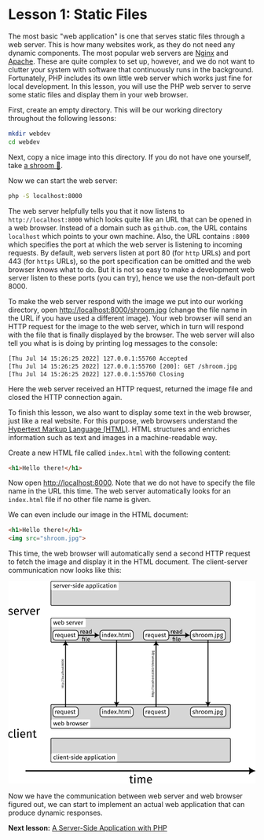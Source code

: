 # Lesson 1: Static Files

The most basic "web application" is one that serves static files through a web server. This is how many websites work, as they do not need any dynamic components. The most popular web servers are [Nginx](https://www.nginx.com) and [Apache](https://httpd.apache.org). These are quite complex to set up, however, and we do not want to clutter your system with software that continuously runs in the background. Fortunately, PHP includes its own little web server which works just fine for local development. In this lesson, you will use the PHP web server to serve some static files and display them in your web browser.

First, create an empty directory. This will be our working directory throughout the following lessons:

```bash
mkdir webdev
cd webdev
```

Next, copy a nice image into this directory. If you do not have one yourself, take [a shroom 🍄](shroom.jpg).

Now we can start the web server:

```bash
php -S localhost:8000
```

The web server helpfully tells you that it now listens to `http://localhost:8000` which looks quite like an URL that can be opened in a web browser. Instead of a domain such as `github.com`, the URL contains `localhost` which points to your own machine. Also, the URL contains `:8000` which specifies the port at which the web server is listening to incoming requests. By default, web servers listen at port 80 (for `http` URLs) and port 443 (for `https` URLs), so the port specification can be omitted and the web browser knows what to do. But it is not so easy to make a development web server listen to these ports (you can try), hence we use the non-default port 8000.

To make the web server respond with the image we put into our working directory, open <http://localhost:8000/shroom.jpg> (change the file name in the URL if you have used a different image). Your web browser will send an HTTP request for the image to the web server, which in turn will respond with the file that is finally displayed by the browser. The web server will also tell you what is is doing by printing log messages to the console:

```
[Thu Jul 14 15:26:25 2022] 127.0.0.1:55760 Accepted
[Thu Jul 14 15:26:25 2022] 127.0.0.1:55760 [200]: GET /shroom.jpg
[Thu Jul 14 15:26:25 2022] 127.0.0.1:55760 Closing
```

Here the web server received an HTTP request, returned the image file and closed the HTTP connection again.

To finish this lesson, we also want to display some text in the web browser, just like a real website. For this purpose, web browsers understand the [Hypertext Markup Language (HTML)](https://developer.mozilla.org/en-US/docs/Learn/HTML/Introduction_to_HTML). HTML structures and enriches information such as text and images in a machine-readable way.

Create a new HTML file called `index.html` with the following content:

```html
<h1>Hello there!</h1>
```

Now open <http://localhost:8000>. Note that we do not have to specify the file name in the URL this time. The web server automatically looks for an `index.html` file if no other file name is given.

We can even include our image in the HTML document:

```html
<h1>Hello there!</h1>
<img src="shroom.jpg">
```

This time, the web browser will automatically send a second HTTP request to fetch the image and display it in the HTML document. The client-server communication now looks like this:

![client server interaction](l1-client-server.png)

Now we have the communication between web server and web browser figured out, we can start to implement an actual web application that can produce dynamic responses.

**Next lesson:** [A Server-Side Application with PHP](/lesson-2)
